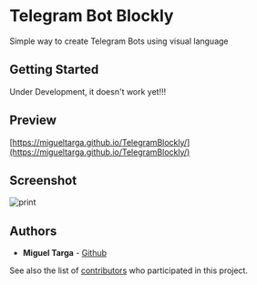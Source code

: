 # Telegram Bot Blockly

Simple way to create Telegram Bots using visual language

## Getting Started

Under Development, it doesn't work yet!!!

## Preview

[https://migueltarga.github.io/TelegramBlockly/](https://migueltarga.github.io/TelegramBlockly/)

## Screenshot
![print](https://github.com/migueltarga/TelegramBlockly/raw/master/images/screenshot.png)

## Authors

* **Miguel Targa** - [Github](https://github.com/migueltarga)

See also the list of [contributors](https://github.com/migueltarga/TelegramBlockly/contributors) who participated in this project.


